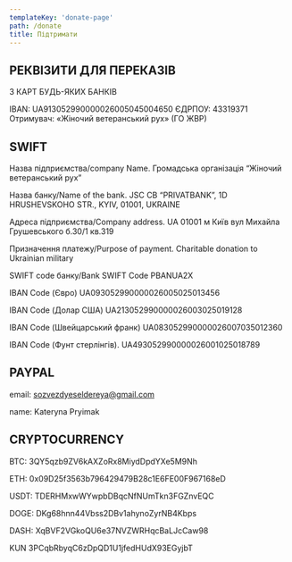```yaml
---
templateKey: 'donate-page'
path: /donate
title: Підтримати
---
```


## РЕКВІЗИТИ ДЛЯ ПЕРЕКАЗІВ

З КАРТ БУДЬ-ЯКИХ БАНКІВ

IBAN: UA913052990000026005045004650
ЄДРПОУ: 43319371
Отримувач: «Жіночий ветеранський рух» (ГО ЖВР)

## SWIFT

Назва підприємства/company Name. Громадська організація “Жіночий ветеранський рух”

Назва банку/Name of the bank. JSC CB “PRIVATBANK”, 1D HRUSHEVSKOHO STR., KYIV, 01001, UKRAINE

Адреса підприємства/Company address. UA 01001 м Київ вул Михайла Грушевського б.30/1 кв.319

Призначення платежу/Purpose of payment. Charitable donation to Ukrainian military

SWIFT code банку/Bank SWIFT Code PBANUA2X

IBAN Code (Євро)              UA093052990000026005025013456

IBAN Code (Долар США) UA213052990000026003025019128

IBAN Code (Швейцарський франк)  UA083052990000026007035012360

IBAN Code (Фунт стерлінгів). UA493052990000026001025018789

## PAYPAL

email: sozvezdyeseldereya@gmail.com

name: Kateryna Pryimak

## CRYPTOCURRENCY

ВТС: 3QY5qzb9ZV6kAXZoRx8MiydDpdYXe5M9Nh

ETH: 0x09D25f3563b796429479B28c1E6FE00F967168eD

USDT: TDERHMxwWYwpbDBqcNfNUmTkn3FGZnvEQC

DOGE: DKg68hnn44Vbss2DBv1ahynoZyrNB4Kbps

DASH: XqBVF2VGkoQU6e37NVZWRHqcBaLJcCaw98

KUN 3PCqbRbyqC6zDpQD1U1jfedHUdX93EGyjbT
